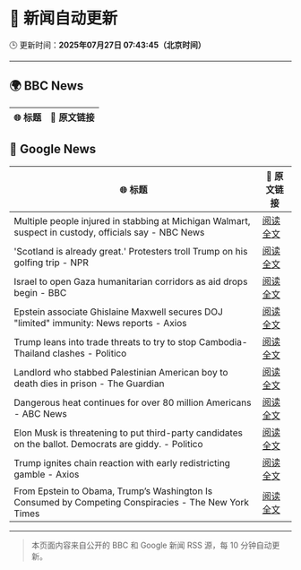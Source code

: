 # 🧠 新闻自动更新

🕒 更新时间：**2025年07月27日 07:43:45（北京时间）**

---

## 🌍 BBC News

| 🌐 标题 | 🔗 原文链接 |
|--------|-------------|

## 📰 Google News

| 🌐 标题 | 🔗 原文链接 |
|--------|-------------|
| Multiple people injured in stabbing at Michigan Walmart, suspect in custody, officials say - NBC News | [阅读全文](https://news.google.com/rss/articles/CBMimAFBVV95cUxOYkJJUGU4RU43N2FEa05hZ0ExQWhoc280SUM4ZmJwZGxfSjF1djFwMGZjbjBPOUZEbXRtWU80NEFpbk1DWmhhSWUwOEJGS1g1Qm14VFA3NmVJM25rS0gzZDVYNXluQUpRQzk4TTlvbGd1eEJPMm80SHFOOHNjMHRkS2YyUUhWMkZDSGo5V0ZSekhFd3AtV3hOYtIBVkFVX3lxTE1WRjM0OVlhcUltYXVFQUIzRzdmTVRQOEJIR213MGNSV2pjeU5QVHNYSVdIOWdpaVY1VGt5RTc3M2I0UGJ0SW5haVZSYkJUaEE5LTNiWFN3?oc=5) |
| 'Scotland is already great.' Protesters troll Trump on his golfing trip - NPR | [阅读全文](https://news.google.com/rss/articles/CBMigwFBVV95cUxNakhWYWR1YXI4a3NCUklYbUZvNU4xVEgzLTFkbEJsUF80clB3NjNNWDhCbWp1OGNYV1ZEampNVS1USlkzTzZMMzQ3YU9jdU9pWkdTb2h0dlI4V0IxU1k4Yk9VTFlJZjlyMXFUSWRwLVBVdHBpd0pCNXQ0RWpvWkNQNGh5TQ?oc=5) |
| Israel to open Gaza humanitarian corridors as aid drops begin - BBC | [阅读全文](https://news.google.com/rss/articles/CBMiWkFVX3lxTFBTN1VzVkF3SjA5elpjR0pCekx4ODFuNlRTU3M5em14ZGdqbGNyY18xRl9kZkxuT3c0WVNXU3h6dDJWcVdpVFFVbjlpOGJjcjljWVFvMzMtMTRWQdIBX0FVX3lxTE1HR08zOFROQ2xGUlpkc1BwRjZUeXN4c25EU2J2VUt4eEpUdVZIRXBpVnF1d3NGS2d0OUxiVzk4dnN3RWhwaExYbmlvQjhFeHhKX2NhRWphV2dIeFU5eHl3?oc=5) |
| Epstein associate Ghislaine Maxwell secures DOJ "limited" immunity: News reports - Axios | [阅读全文](https://news.google.com/rss/articles/CBMigAFBVV95cUxOaUJ5Y242ZlBaZ1NBeUpTNHNLX2VIZzgzSUNTeHUxclZ3b2hFMVJZMEpGbTBsNzRrMWJkUDJDVE1VeWZlN1lGX1VFaTRlTmR0bmkzYzg1T2t3SUJzSW5TYnFObzA3REpUQm1Jc19fX1A5UFgxaVYyZURScGZfSDhNVw?oc=5) |
| Trump leans into trade threats to try to stop Cambodia-Thailand clashes - Politico | [阅读全文](https://news.google.com/rss/articles/CBMihgFBVV95cUxQdG9UYkEzUWExQlVnUkpvNFJtYVoyakowa0Q2VHVndDg5REtPY2xMRWsybENpcVFBME9mcUt3RFlNdkQ5NHYteDlKelZzbGl2OTVXTG8zaDc4ak1kbTdLekpkYmRaRmNkZ2h1aDU0NGx2b3JXVlFDcDBiYzlhRnhuSWIwd1Y0QQ?oc=5) |
| Landlord who stabbed Palestinian American boy to death dies in prison - The Guardian | [阅读全文](https://news.google.com/rss/articles/CBMingFBVV95cUxQSHo4WEd2TVVQQ09pSDdwTzhiS2hRNmRTZ1NYMDVmYUxvbW83bjNjcndPTE05enNxM3pvUFl4azAyYmpkYURRcUI5MklWMWhJajlId1p1MmFzcUtFa3g1QUdnYjk4dGczOHFzbS1uZk1IcWY0WGtyMUxUT0NQeUVPMW9ERW9YTGlWRWFWQjZUN281TzdPcDFyZjZPTnpIQQ?oc=5) |
| Dangerous heat continues for over 80 million Americans - ABC News | [阅读全文](https://news.google.com/rss/articles/CBMilAFBVV95cUxQblFoNmdJb1lBVnZiUmctQzRNOWZYSWxEeFNXRGpfS2tDQUFqem1lTjY1ZEpyRTR2R1czbW5CTXJ3X0JSUEJYXzRnMHhReU4zdG1DajNEaHY0TVdISDFPTEhmM0Y3dXl5SElXZW5ZaWJlc2luSHNTdVh3Z2lNS2dlR2gwODZiOHVSYVhER25wSE1VMFho0gGaAUFVX3lxTE9mNTNveFFsQlFERXdSLThscGJJMUc1bUpkdTNBUWlnck5NSjlHYTh0SkQydWxYMVNFWVdXOGdPc1FhZnd0R3JLbF85X0RuODhpNDVROW81TlcycVYxYkljNmtBTFd3TzdCNEt0UFVtN3hUWFdhMG5JUnlKelk0SlJIaGt6OUtwd29iWUYzOFlJcWw2Sm12ZGpxN1E?oc=5) |
| Elon Musk is threatening to put third-party candidates on the ballot. Democrats are giddy. - Politico | [阅读全文](https://news.google.com/rss/articles/CBMijwFBVV95cUxObThfRk02Nl9ZMVFFVTlfYTZoR3lpS3h5X2xZX29tR2hyc2h3OXhlVUlGck11M3ZqcFVMRFUzeDZlSzc0OEVjQ0IyaGhDUm1Sd3IxQmxHUWRnZDUtM29XMDhEZHJycnpxQXBCU2xWUVdCRm1QN3Q5X3pXZnV3dU9Zc2lydmZhRUp5bkR3QzVPOA?oc=5) |
| Trump ignites chain reaction with early redistricting gamble - Axios | [阅读全文](https://news.google.com/rss/articles/CBMihAFBVV95cUxOcjZnVXk5bHVhRDl3ME5vcmpOMnBnRzNxeXEtM2F6NmVfZDhRVkRCRFFGWkQ1Zm91ckFaVEwyclljcWNtMmFRc2hQRm4xY2NtbHRHZUNsLW5aeExUZktIb3lhRWNKcE1XMmM3WFFBUlkxY0pobnd4Y3FNN3pEUDFKYW01SmY?oc=5) |
| From Epstein to Obama, Trump’s Washington Is Consumed by Competing Conspiracies - The New York Times | [阅读全文](https://news.google.com/rss/articles/CBMijAFBVV95cUxNTVZzclJWMHg4RkNMMHVuc2xkY0pCd0tMSHBvd0xSMktkUDIySmFXNm1IVEw1TE9BNXlVem51SmlYT2VHcXh0bHQ3Z0d0X3hWc1piM1FlM2Z2a1lsSGZodlJyQUhUR1dhZWh4NU5yQkpIRDcwN3VJUllDNkpMN29XN3dhM2Y1SHN5TVA1dA?oc=5) |

---
> 本页面内容来自公开的 BBC 和 Google 新闻 RSS 源，每 10 分钟自动更新。